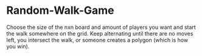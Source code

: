 # Random-Walk-Game
Choose the size of the nxn board and amount of players you want and start the walk somewhere on the grid. Keep alternating until there are no moves left, you intersect the walk, or someone creates a polygon (which is how you win).
